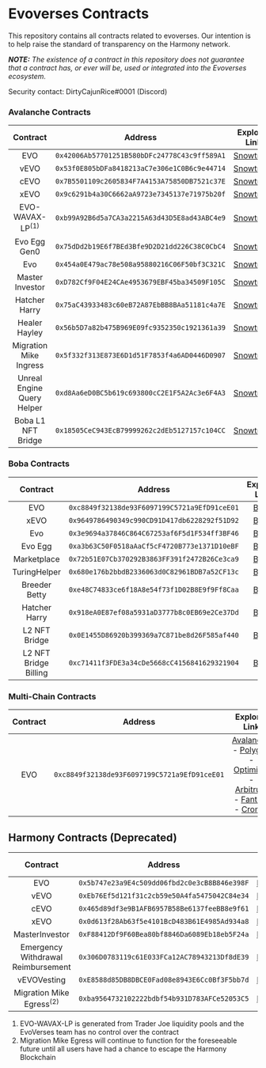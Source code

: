 # Evoverses Contracts

This repository contains all contracts related to evoverses. Our intention is to help raise the standard of 
transparency on the Harmony network.

***NOTE:** The existence of a contract in this repository does not guarantee that a contract has, or ever will be,
used or integrated into the Evoverses ecosystem.*

Security contact: DirtyCajunRice#0001 (Discord)

### Avalanche Contracts

|          Contract          | Address                                      |                                    Explorer Link                                     |
|:--------------------------:|----------------------------------------------|:------------------------------------------------------------------------------------:|
|            EVO             | `0x42006Ab57701251B580bDFc24778C43c9ff589A1` | [Snowtrace](https://snowtrace.io/address/0x42006Ab57701251B580bDFc24778C43c9ff589A1) |
|            vEVO            | `0x53f0E805bDFa8418213aC7e306e1C0B6c9e44714` | [Snowtrace](https://snowtrace.io/address/0x53f0E805bDFa8418213aC7e306e1C0B6c9e44714) |
|            cEVO            | `0x7B5501109c2605834F7A4153A75850DB7521c37E` | [Snowtrace](https://snowtrace.io/address/0x7B5501109c2605834F7A4153A75850DB7521c37E) |
|            xEVO            | `0x9c6291b4a30C6662aA9723e7345137e71975b20f` | [Snowtrace](https://snowtrace.io/address/0x9c6291b4a30C6662aA9723e7345137e71975b20f) |
| EVO-WAVAX-LP<sup>(1)<sup>  | `0xb99A92B6d5a7CA3a2215A63d43D5E8ad43ABC4e9` | [Snowtrace](https://snowtrace.io/address/0xb99A92B6d5a7CA3a2215A63d43D5E8ad43ABC4e9) |
|        Evo Egg Gen0        | `0x75dDd2b19E6f7BEd3Bfe9D2D21dd226C38C0CbC4` | [Snowtrace](https://snowtrace.io/address/0x75dDd2b19E6f7BEd3Bfe9D2D21dd226C38C0CbC4) |
|            Evo             | `0x454a0E479ac78e508a95880216C06F50bf3C321C` | [Snowtrace](https://snowtrace.io/address/0x454a0E479ac78e508a95880216C06F50bf3C321C) |
|      Master Investor       | `0xD782Cf9F04E24CAe4953679EBF45ba34509F105C` | [Snowtrace](https://snowtrace.io/address/0xD782Cf9F04E24CAe4953679EBF45ba34509F105C) |
|       Hatcher Harry        | `0x75aC43933483c60eB72A87EbBB8BAa51181c4a7E` | [Snowtrace](https://snowtrace.io/address/0x75aC43933483c60eB72A87EbBB8BAa51181c4a7E) |
|       Healer Hayley        | `0x56b5D7a82b475B969E09fc9352350c1921361a39` | [Snowtrace](https://snowtrace.io/address/0x56b5D7a82b475B969E09fc9352350c1921361a39) |
|   Migration Mike Ingress   | `0x5f332f313E873E6D1d51F7853f4a6AD0446D0907` | [Snowtrace](https://snowtrace.io/address/0x5f332f313E873E6D1d51F7853f4a6AD0446D0907) |
| Unreal Engine Query Helper | `0xd8Aa6eD0BC5b619c693800cC2E1F5A2Ac3e6F4A3` | [Snowtrace](https://snowtrace.io/address/0xd8Aa6eD0BC5b619c693800cC2E1F5A2Ac3e6F4A3) |
|     Boba L1 NFT Bridge     | `0x18505CeC943EcB79999262c2dEb5127157c104CC` | [Snowtrace](https://snowtrace.io/address/0x18505CeC943EcB79999262c2dEb5127157c104CC) |

### Boba Contracts

|       Contract        |                   Address                    |                                           Explorer Link                                            |
|:---------------------:|:--------------------------------------------:|:--------------------------------------------------------------------------------------------------:|
|          EVO          | `0xc8849f32138de93F6097199C5721a9EfD91ceE01` | [Boba](https://blockexplorer.avax.boba.network/address/0xc8849f32138de93F6097199C5721a9EfD91ceE01) |
|         xEVO          | `0x9649786490349c990CD91D417db6228292f51D92` | [Boba](https://blockexplorer.avax.boba.network/address/0x9649786490349c990CD91D417db6228292f51D92) |
|          Evo          | `0x3e9694a37846C864C67253af6F5d1F534ff3BF46` | [Boba](https://blockexplorer.avax.boba.network/address/0x3e9694a37846C864C67253af6F5d1F534ff3BF46) |
|        Evo Egg        | `0xa3b63C50F0518aAaCf5cF4720B773e1371D10eBF` | [Boba](https://blockexplorer.avax.boba.network/address/0xa3b63C50F0518aAaCf5cF4720B773e1371D10eBF) |
|      Marketplace      | `0x72b51E07Cb370292B3863FF391f2472B26Ce3ca9` | [Boba](https://blockexplorer.avax.boba.network/address/0x72b51E07Cb370292B3863FF391f2472B26Ce3ca9) |
|     TuringHelper      | `0x680e176b2bbdB2336063d0C82961BDB7a52CF13c` | [Boba](https://blockexplorer.avax.boba.network/address/0x680e176b2bbdB2336063d0C82961BDB7a52CF13c) |
|     Breeder Betty     | `0xe48C74833ce6f18A8e54f73f1D02B8E9f9Ff8Caa` | [Boba](https://blockexplorer.avax.boba.network/address/0xe48C74833ce6f18A8e54f73f1D02B8E9f9Ff8Caa) |
|     Hatcher Harry     | `0x918eA0E87ef08a5931aD3777b8c0EB69e2Ce37Dd` | [Boba](https://blockexplorer.avax.boba.network/address/0x918eA0E87ef08a5931aD3777b8c0EB69e2Ce37Dd) |
|     L2 NFT Bridge     | `0x0E1455D86920b399369a7C871be8d26F585af440` | [Boba](https://blockexplorer.avax.boba.network/address/0x0E1455D86920b399369a7C871be8d26F585af440) |
| L2 NFT Bridge Billing | `0xc71411f3FDE3a34cDe5668cC4156841629321904` | [Boba](https://blockexplorer.avax.boba.network/address/0xc71411f3FDE3a34cDe5668cC4156841629321904) |

### Multi-Chain Contracts

|    Contract     | Address                                      |                                                                                     Explorer Link                                                                                     |
|:---------------:|----------------------------------------------|:-------------------------------------------------------------------------------------------------------------------------------------------------------------------------------------:|
|       EVO       | `0xc8849f32138de93F6097199C5721a9EfD91ceE01` | [Avalanche][Avalanche-explorer] - [Polygon][Polygon-explorer] - [Optimism][Optimism-explorer] - [Arbitrum][Arbitrum-explorer] - [Fantom][Fantom-explorer] - [Cronos][Cronos-explorer] |

## Harmony Contracts (Deprecated)
|              Contract              |                   Address                    |                                       Explorer Link                                        |
|:----------------------------------:|:--------------------------------------------:|:------------------------------------------------------------------------------------------:|
|                EVO                 | `0x5b747e23a9E4c509dd06fbd2c0e3cB8B846e398F` | [Harmony](https://explorer.harmony.one/address/0x5b747e23a9E4c509dd06fbd2c0e3cB8B846e398F) |
|                vEVO                | `0xEb76Ef5d121f31c2cb59e50A4fa5475042C84e34` | [Harmony](https://explorer.harmony.one/address/0xEb76Ef5d121f31c2cb59e50A4fa5475042C84e34) |
|                cEVO                | `0x465d89df3e9B1AFB6957B58Be6137feeBB8e9f61` | [Harmony](https://explorer.harmony.one/address/0x465d89df3e9B1AFB6957B58Be6137feeBB8e9f61) |
|                xEVO                | `0x0d613f28Ab63f5e4101BcD483B61E4985Ad934a8` | [Harmony](https://explorer.harmony.one/address/0x0d613f28Ab63f5e4101BcD483B61E4985Ad934a8) |
|           MasterInvestor           | `0xF88412Df9F60Bea80bf8846Da6089Eb18eb5F24a` | [Harmony](https://explorer.harmony.one/address/0xF88412Df9F60Bea80bf8846Da6089Eb18eb5F24a) |
| Emergency Withdrawal Reimbursement | `0x306D0783119c61E033FCa12AC78943213Df8dE39` | [Harmony](https://explorer.harmony.one/address/0x306D0783119c61E033FCa12AC78943213Df8dE39) |
|            vEVOVesting             | `0xE8588d85DB8DBCE0Fad08e8943E6Cc0Bf3F5bb7d` | [Harmony](https://explorer.harmony.one/address/0xE8588d85DB8DBCE0Fad08e8943E6Cc0Bf3F5bb7d) |
| Migration Mike Egress<sup>(2)<sup> | `0xba9564732102222bdbf54b931D783AFCe52053C5` | [Harmony](https://explorer.harmony.one/address/0xba9564732102222bdbf54b931D783AFCe52053C5) |

1. EVO-WAVAX-LP is generated from Trader Joe liquidity pools and the EvoVerses team has no control over the contract
2. Migration Mike Egress will continue to function for the foreseeable future until all users have
had a chance to escape the Harmony Blockchain

[Fantom-explorer]: https://ftmscan.com/address/0x42006ab57701251b580bdfc24778c43c9ff589a1
[Cronos-explorer]: https://cronoscan.com/address/0x42006ab57701251b580bdfc24778c43c9ff589a1
[Arbitrum-explorer]: https://arbiscan.io/address/0x42006ab57701251b580bdfc24778c43c9ff589a1
[Optimism-explorer]: https://optimistic.etherscan.io/address/0x42006ab57701251b580bdfc24778c43c9ff589a1
[Polygon-explorer]: https://polygonscan.com/address/0x42006ab57701251b580bdfc24778c43c9ff589a1
[Avalanche-explorer]: https://snowtrace.io/address/0x42006ab57701251b580bdfc24778c43c9ff589a1
[Harmony-explorer]: https://explorer.harmony.one/address/0x5b747e23a9e4c509dd06fbd2c0e3cb8b846e398f
